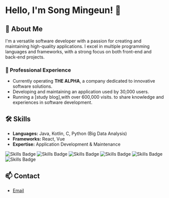 # Hello, I'm Song Mingeun! 👋

## 🚀 About Me
I'm a versatile software developer with a passion for creating and maintaining high-quality applications. I excel in multiple programming languages and frameworks, with a strong focus on both front-end and back-end projects.

### 💼 Professional Experience
- Currently operating **THE ALPHA**, a company dedicated to innovative software solutions.
- Developing and maintaining an application used by 30,000 users.
- Running a [study blog],with over 600,000 visits. to share knowledge and experiences in software development.

## 🛠 Skills
- **Languages:** Java, Kotlin, C, Python (Big Data Analysis)
- **Frameworks:** React, Vue
- **Expertise:** Application Development & Maintenance

![Skills Badge](https://img.shields.io/badge/Java-ED8B00?style=for-the-badge&logo=java&logoColor=white)
![Skills Badge](https://img.shields.io/badge/Kotlin-0095D5?style=for-the-badge&logo=kotlin&logoColor=white)
![Skills Badge](https://img.shields.io/badge/C-00599C?style=for-the-badge&logo=c&logoColor=white)
![Skills Badge](https://img.shields.io/badge/Python-3776AB?style=for-the-badge&logo=python&logoColor=white)
![Skills Badge](https://img.shields.io/badge/React-61DAFB?style=for-the-badge&logo=react&logoColor=white)
![Skills Badge](https://img.shields.io/badge/Vue-4FC08D?style=for-the-badge&logo=vue.js&logoColor=white)


## 📫 Contact
- [Email](recthealpha@gmail.com)

